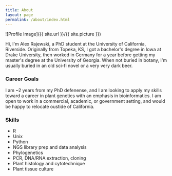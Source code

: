 ```yaml
---
title: About
layout: page
permalink: /about/index.html
---
```

![Profile Image]({{ site.url }}/{{ site.picture }})

<p>Hi, I'm Alex Rajewski, a PhD student at the University of California, Riverside. Originally from Topeka, KS, I got a bachelor's degree in Iowa at Drake University, then worked in Germany for a year before getting my master's degree at the University of Georgia. When not buried in botany, I'm usually buried in an old sci-fi novel or a very very dark beer.</p>

### Career Goals

I am ~2 years from my PhD defenense, and I am looking to apply my skills toward a career in plant genetics with an emphasis in bioinformatics. I am open to work in a commercial, academic, or government setting, and would be happy to relocate oustide of California.

### Skills

* R
* Unix
* Python
* NGS library prep and data analysis
* Phylogenetics
* PCR, DNA/RNA extraction, cloning
* Plant histology and cytotechnique
* Plant tissue culture


